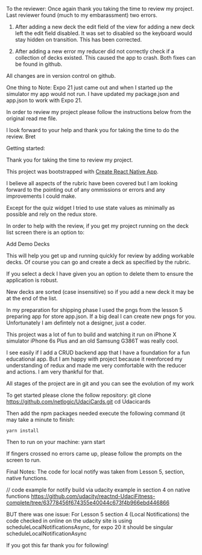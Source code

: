 To the reviewer:
Once again thank you taking the time to review my project.
Last reviewer found (much to my embarassment) two errors.

1. After adding a new deck the edit field of 
   the view for adding a new deck left the 
   edit field disabled.   It was set to disabled
   so the keyboard would stay hidden on transition.
   This has been corrected.

2. After adding a new error my reducer did not correctly
   check if a collection of decks existed.  This caused the app
   to crash.  Both fixes can be found in github.

All changes are in version control on github.

One thing to Note: Expo 21 just came out and when I started 
up the simulator my app would not run. 
I have updated my package.json and app.json
to work with Expo 21.

In order to review my project please follow the instructions
below from the original read me file.

I look forward to your help and thank you for taking 
the time to do the review.
Bret

Getting started:

Thank you for taking the time to review my project.

This project was bootstrapped with [Create React Native App](https://github.com/react-community/create-react-native-app).

I believe all aspects of the rubric have been covered but
I am looking forward to the pointing out of any ommissions
or errors and any improvements I could make.

Except for the quiz widget I tried to use state values as 
minimally as possible and rely on the redux store.

In order to help with the review, if you get my project running
on the deck list screen there is an option to:

  Add Demo Decks

This will help you get up and running quickly for review by adding workable decks.
Of course you can go and create a deck as specified by the rubric.

If you select a deck I have given you an option to delete them 
to ensure the application is robust.

New decks are sorted (case insensitive) so if you add a new deck it may be at the end of the list.

In my preparation for shipping phase I used the pngs from the lesson 5
preparing app for store app.json.  If a big deal I can create new pngs for you.
Unfortunately I am defintely not a designer, just a coder.

This project was a lot of fun to build and watching it run on 
  iPhone X simulator
  iPhone 6s Plus 
  and an old Samsung G386T was really cool.

I see easily if I add a CRUD backend app that I have a foundation for a fun
educational app.  But I am happy with project because it reenforced my
understanding of redux and made me very comfortable with the reducer and actions.
I am very thankful for that.

All stages of the project are in git and you can see the evolution of my work

To get started please clone the follow repository:
    git clone https://github.com/netlogic/UdaciCards.git
    cd Udacicards

Then add the npm packages needed 
execute the following command (it may take a minute to finish:

    yarn install

Then to run on your machine:
    yarn start

If fingers crossed no errors came up, please follow the prompts on the screen to run.


Final Notes:
The code for local notify was taken from Lesson 5, section, native functions.

// code example for notify 
build via udacity example in section 4 on native functions
https://github.com/udacity/reactnd-UdaciFitness-complete/tree/63778456f674355e40044c673f4b966ebd446866

BUT there was one issue:
For Lesson 5 section 4 (Local Notifications) the code checked in online on the udacity site is using 
scheduleLocalNotificationsAsync, for expo 20 it should be singular scheduleLocalNotificationAsync

If you got this far thank you for following!